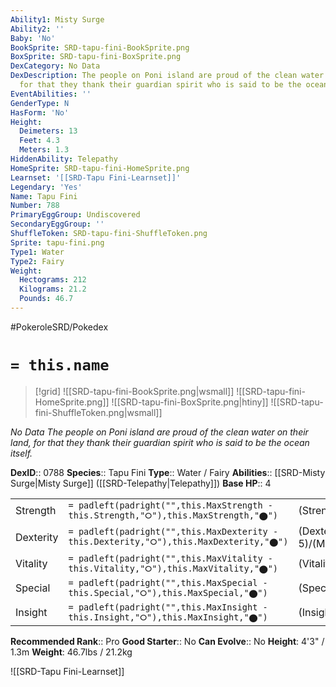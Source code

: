 ```yaml
---
Ability1: Misty Surge
Ability2: ''
Baby: 'No'
BookSprite: SRD-tapu-fini-BookSprite.png
BoxSprite: SRD-tapu-fini-BoxSprite.png
DexCategory: No Data
DexDescription: The people on Poni island are proud of the clean water on their land,
  for that they thank their guardian spirit who is said to be the ocean itself.
EventAbilities: ''
GenderType: N
HasForm: 'No'
Height:
  Deimeters: 13
  Feet: 4.3
  Meters: 1.3
HiddenAbility: Telepathy
HomeSprite: SRD-tapu-fini-HomeSprite.png
Learnset: '[[SRD-Tapu Fini-Learnset]]'
Legendary: 'Yes'
Name: Tapu Fini
Number: 788
PrimaryEggGroup: Undiscovered
SecondaryEggGroup: ''
ShuffleToken: SRD-tapu-fini-ShuffleToken.png
Sprite: tapu-fini.png
Type1: Water
Type2: Fairy
Weight:
  Hectograms: 212
  Kilograms: 21.2
  Pounds: 46.7
---
```


#PokeroleSRD/Pokedex

# `= this.name`

> [!grid]
> ![[SRD-tapu-fini-BookSprite.png|wsmall]]
> ![[SRD-tapu-fini-HomeSprite.png]]
> ![[SRD-tapu-fini-BoxSprite.png|htiny]]
> ![[SRD-tapu-fini-ShuffleToken.png|wsmall]]


*No Data*
*The people on Poni island are proud of the clean water on their land, for that they thank their guardian spirit who is said to be the ocean itself.*

**DexID**:: 0788
**Species**:: Tapu Fini
**Type**:: Water / Fairy
**Abilities**:: [[SRD-Misty Surge|Misty Surge]] ([[SRD-Telepathy|Telepathy]])
**Base HP**:: 4

|           |                                                                                        |                                          |
| --------- | -------------------------------------------------------------------------------------- | ---------------------------------------- |
| Strength  | `= padleft(padright("",this.MaxStrength - this.Strength,"⭘"),this.MaxStrength,"⬤")`    | (Strength::5)/(MaxStrength::5)   |
| Dexterity | `= padleft(padright("",this.MaxDexterity - this.Dexterity,"⭘"),this.MaxDexterity,"⬤")` | (Dexterity:: 5)/(MaxDexterity::5) |
| Vitality  | `= padleft(padright("",this.MaxVitality - this.Vitality,"⭘"),this.MaxVitality,"⬤")`    | (Vitality::6)/(MaxVitality::6)   |
| Special   | `= padleft(padright("",this.MaxSpecial - this.Special,"⭘"),this.MaxSpecial,"⬤")`       | (Special::6)/(MaxSpecial::6)     |
| Insight   | `= padleft(padright("",this.MaxInsight - this.Insight,"⭘"),this.MaxInsight,"⬤")`       | (Insight::7)/(MaxInsight::7)     |


**Recommended Rank**:: Pro
**Good Starter**:: No
**Can Evolve**:: No
**Height**: 4'3" / 1.3m
**Weight**: 46.7lbs / 21.2kg

![[SRD-Tapu Fini-Learnset]]